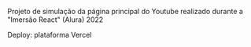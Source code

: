 Projeto de simulação da página principal do Youtube realizado durante a "Imersão React" (Alura) 2022

Deploy: plataforma Vercel
